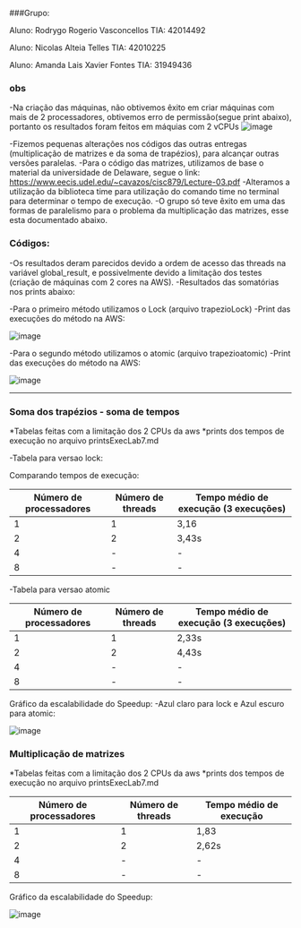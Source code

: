 ###Grupo:

Aluno: Rodrygo Rogerio Vasconcellos
TIA: 42014492

Aluno: Nicolas Alteia Telles
TIA: 42010225

Aluno: Amanda Lais Xavier Fontes
TIA: 31949436


### obs
-Na criação das máquinas, não obtivemos êxito em criar máquinas com mais de 2 processadores, obtivemos erro de permissão(segue print abaixo), portanto os resultados foram feitos em máquias com 2 vCPUs
![image](https://user-images.githubusercontent.com/101070201/200226510-f3e1ae72-ea38-4e5a-abbb-ca877d0076ad.png)

-Fizemos pequenas alterações nos códigos das outras entregas (multiplicação de matrizes e da soma de trapézios), para alcançar outras versões paralelas.
-Para o código das matrizes, utilizamos de base o material da universidade de Delaware, segue o link: https://www.eecis.udel.edu/~cavazos/cisc879/Lecture-03.pdf
-Alteramos a utilização da biblioteca time para utilização do comando time no terminal para determinar o tempo de execução.
-O grupo só teve êxito em uma das formas de paralelismo para o problema da multiplicação das matrizes, esse esta documentado abaixo.

### Códigos:
-Os resultados deram parecidos devido a ordem de acesso das threads na variável global_result, e possivelmente devido a limitação dos testes (criação de máquinas com 2 cores na AWS).
-Resultados das somatórias nos prints abaixo:

-Para o primeiro método utilizamos o Lock (arquivo trapezioLock)
-Print das execuções do método na AWS:

![image](https://user-images.githubusercontent.com/101070201/200227111-84c88ebb-4314-4ef8-88f5-ab4ab645dd33.png)

-Para o segundo método utilizamos o atomic (arquivo trapezioatomic)
-Print das execuções do método na AWS:

![image](https://user-images.githubusercontent.com/101070201/200227132-9287e2ff-66bc-43aa-ad86-15e7189c560a.png)

---

### Soma dos trapézios -  soma de tempos
*Tabelas feitas com a limitação dos 2 CPUs da aws
*prints dos tempos de execução no arquivo printsExecLab7.md

-Tabela para versao lock:

Comparando tempos de execução:

| Número de processadores | Número de threads | Tempo médio de execução (3 execuções) |
| --- | --- | --- |
| 1 | 1 | 3,16 |
| 2 | 2 | 3,43s |
| 4 | - | - |
| 8 | - | - |

-Tabela para versao atomic

| Número de processadores | Número de threads | Tempo médio de execução (3 execuções) |
| --- | --- | --- |
| 1 | 1 | 2,33s |
| 2 | 2 | 4,43s |
| 4 | - | - |
| 8 | - | - |

Gráfico da escalabilidade do Speedup:
-Azul claro para lock e Azul escuro para atomic:

![image](https://user-images.githubusercontent.com/101070201/200263884-a948d2fb-c57b-484f-84a5-722391dbb87d.png)


### Multiplicação de matrizes
*Tabelas feitas com a limitação dos 2 CPUs da aws
*prints dos tempos de execução no arquivo printsExecLab7.md

| Número de processadores | Número de threads | Tempo médio de execução |
| --- | --- | --- |
| 1 | 1 | 1,83 |
| 2 | 2 |2,62s |
| 4 | - | - |
| 8 | - | - |


Gráfico da escalabilidade do Speedup:

![image](https://user-images.githubusercontent.com/101070201/200264141-da9f368f-f21b-4719-8f41-b6ee1414bdaa.png)
